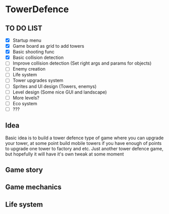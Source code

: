 # TowerDefence

## TO DO LIST

- [X] Startup menu 
- [x] Game board as grid to add towers
- [X] Basic shooting func
- [X] Basic collision detection
- [ ] Improve collision detection (Set right args and params for objects)
- [ ] Enemy creation
- [ ] Life system
- [ ] Tower upgrades system
- [ ] Sprites and UI design (Towers, enemys)
- [ ] Level design (Some nice GUI and landscape)
- [ ] More levels?
- [ ] Eco system
- [ ] ???

## Idea

Basic idea is to build a tower defence type of game where you can upgrade your tower, at some point build mobile towers if you have enough of points to upgrade one tower to factory and etc. Just another tower defence game, but hopefully it will have it's own tweak at some moment

## Game story

## Game mechanics

## Life system
